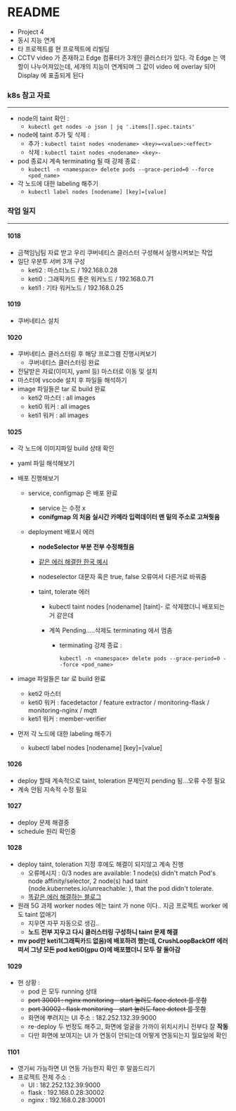 # README

- Project 4
- 동시 지능 연계
- 타 프로젝트를 현 프로젝트에 리빌딩
- CCTV video 가 존재하고 Edge 컴퓨터가 3개인 클러스터가 있다. 각 Edge 는 역할이 나누어져있는데, 세개의 지능이 연계되며 그 값이 video 에 overlay 되어 Display 에 표출되게 된다



### k8s 참고 자료

---

- node의 taint 확인 :
  -  `kubectl get nodes -o json | jq '.items[].spec.taints' `
- node에 taint 추가 및 삭제 :
  - 추가 : `kubectl taint nodes <nodename> <key>=<value>:<effect>`
  - 삭제 : `kubectl taint nodes <nodename> <key>-`
- pod 종료시 계속 terminating 될 때 강제 종료 : 
  - `kubectl -n <namespace> delete pods --grace-period=0 --force <pod_name>`
- 각 노드에 대한 labeling 해주기
  - `kubectl label nodes [nodename] [key]=[value]`



### 작업 일지

---

#### 1018

- 금책임님팀 자료 받고 우리 쿠버네티스 클러스터 구성해서 실행시켜보는 작업
- 일단 우분투 서버 3개 구성
  - keti2 : 마스터노드 / 192.168.0.28
  - keti0 : 그래픽카드 좋은 워커노드 / 192.168.0.71
  - keti1 : 기타 워커노드 / 192.168.0.25



#### 1019

- 쿠버네티스 설치



#### 1020

- 쿠버네티스 클러스터링 후 해당 프로그램 진행시켜보기
  - 쿠버네티스 클러스터링 완료
- 전달받은 자료(이미지, yaml 등) 마스터로 이동 및 설치
- 마스터에 vscode 설치 후 파일들 해석하기
- image 파일들은 tar 로 build 완료
  - keti2 마스터 : all images
  - keti0 워커 : all images
  - keti1 워커 : all images



#### 1025

- 각 노드에 이미지파일 build 상태 확인

- yaml 파일 해석해보기

- 배포 진행해보기

  - service, configmap 은 배포 완료

    - service 는 수정 x
    - **conifgmap 의 처음 실시간 카메라 입력데이터 맨 밑의 주소로 고쳐줫음**

  - deployment 배포시 에러

    - **nodeSelector 부분 전부 수정해줬음**

    - [같은 에러 해결한 한국 예시](https://nevido.tistory.com/315)

    - nodeselector 대문자 혹은 true, false 오류여서 다른거로 바꿔줌

    - taint, tolerate 에러

      - kubectl taint nodes [nodename] [taint]- 로 삭제했더니 배포되는거 같은데

      - 계쏙 Pending.....삭제도 terminating 에서 멈춤

        - terminating 강제 종료 : 

          ```kubectl -n <namespace> delete pods --grace-period=0 --force <pod_name>```

- image 파일들은 tar 로 build 완료

  - keti2 마스터
  - keti0 워커 : facedetactor / feature extractor / monitoring-flask / monitoring-nginx / mqtt
  - keti1 워커 : member-verifier

- 먼저 각 노드에 대한 labeling 해주기

  - kubectl label nodes [nodename] [key]=[value]



#### 1026

- deploy 할때 계속적으로 taint, toleration 문제인지 pending 됨...오류 수정 필요
- 계속 안됨 지속적 수정 필요



#### 1027

- deploy 문제 해결중
- schedule 원리 확인중



#### 1028

- deploy taint, toleration 지정 후에도 해결이 되지않고 계속 진행
  - 오류메시지 : 0/3 nodes are available: 1 node(s) didn't match Pod's node affinity/selector, 2 node(s) had taint {node.kubernetes.io/unreachable: }, that the pod didn't tolerate.
  - [똑같은 에러 해결하는 블로그](https://waspro.tistory.com/563)
- 원래 5G 과제 worker nodes 에는 taint 가 none 이다.. 지금 프로젝트 worker 에도 taint 없애기
  - 지우면 자꾸 자동으로 생김..
  - **노드 전부 지우고 다시 클러스터링 구성하니 taint 문제 해결**
- **mv pod만 keti1(그래픽카드 없음)에 배포하려 했는데, CrushLoopBackOff 에러떠서 그냥 모든 pod keti0(gpu O)에 배포했더니 모두 잘 돌아감**



#### 1029

- 현 상황 : 
  - pod 은 모두 running 상태
  - ~~port 30001 : nginx monitoring - start 눌러도 face detect 를 못함~~
  - ~~port 30002 : flask monitoring - start 눌러도 face detect 를 못함~~
  - 화면에 뿌려지는 UI 주소 : 182.252.132.39:9000
  - re-deploy 두 번정도 해주고, 화면에 얼굴을 가까이 위치시키니 전부다 잘 **작동**
  - 다만 화면에 보여지는 UI 가 연동이 안되는데 어떻게 연동되는지 월요일에 확인



#### 1101

- 영기씨 가능하면 UI 연동 가능한지 확인 후 말씀드리기
- 프로젝트 전체 주소 :
  - UI : 182.252.132.39:9000
  - flask : 192.168.0.28:30002
  - nginx : 192.168.0.28:30001